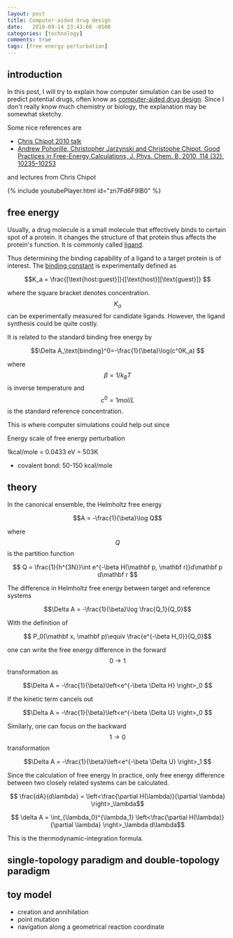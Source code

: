 ```yaml
---
layout: post
title: Computer-aided drug design 
date:   2018-09-14 23:43:08 -0500
categories: [technology]
comments: true
tags: [free energy perturbation]
---
```


## introduction

In this post, I will try to explain how computer simulation can be used to predict potential drugs, 
often know as [computer-aided drug design](https://en.wikipedia.org/wiki/Drug_design#Computer-aided_drug_design).
Since I don't really know much chemistry or biology, the explanation may be somewhat sketchy.

Some nice references are 

* [Chris Chipot 2010 talk](http://www.ks.uiuc.edu/Training/Workshop/Urbana_2010A/lectures/TCBG-2010.pdf)
* [Andrew Pohorille, Christopher Jarzynski and Christophe Chipot, Good Practices in Free-Energy Calculations, J. Phys. Chem. B, 2010, 114 (32), 10235–10253](http://pubs.acs.org/doi/abs/10.1021/jp102971x)

and lectures from Chris Chipot

{% include youtubePlayer.html id="zn7Fd6F9lB0" %}

## free energy

Usually, a drug molecule is a small molecule that effectively binds to certain spot of a protein. 
It changes the structure of that protein thus affects the protein's function.
It is commonly called [ligand](https://en.wikipedia.org/wiki/Ligand_(biochemistry)).

Thus determining the binding capability of a ligand to a target protein is of interest. 
The [binding constant](https://en.wikipedia.org/wiki/Binding_constant) is experimentally defined as 

$$K_a = \frac{[\text{host:guest}]}{[\text{host}][\text{guest}]} $$

where the square bracket denotes concentration. $$K_a$$ can be experimentally measured for candidate ligands. 
However, the ligand synthesis could be quite costly. 

It is related to the standard binding free energy by

$$\Delta A_\text{binding}^0=-\frac{1}{\beta}\log(c^0K_a) $$

where $$\beta=1/k_BT$$ is inverse temperature and $$c^0 = 1 mol/L$$ is the standard reference concentration.

This is where computer simulations could help out since 


Energy scale of free energy perturbation

1kcal/mole = 0.0433 eV = 503K

* covalent bond: 50-150 kcal/mole

## theory

In the canonical ensemble, the Helmholtz free energy 

$$A = -\frac{1}{\beta}\log Q$$ 

where $$Q$$ is the partition function

$$ Q = \frac{1}{h^{3N}}\int e^{-\beta H(\mathbf p, \mathbf r)}d\mathbf p d\mathbf r $$

The difference in Helmholtz free energy  between target and reference systems

$$\Delta A = -\frac{1}{\beta}\log \frac{Q_1}{Q_0}$$

With the definition of 

$$ P_0(\mathbf x, \mathbf p)\equiv \frac{e^{-\beta H_0}}{Q_0}$$

one can write the free energy difference in the forward $$0\rightarrow 1$$ transformation as

$$\Delta A = -\frac{1}{\beta}\left<e^{-\beta \Delta H} \right>_0 $$

If the kinetic term cancels out

$$\Delta A = -\frac{1}{\beta}\left<e^{-\beta \Delta U} \right>_0 $$

Similarly, one can focus on the backward $$1\rightarrow0$$ transformation

$$\Delta A = -\frac{1}{\beta}\left<e^{-\beta \Delta U} \right>_1 $$

Since the calculation of free energy 
In practice, only free energy difference between two closely related systems can be calculated.

$$ \frac{dA}{d\lambda} = \left<\frac{\partial H(\lambda)}{\partial \lambda} \right>_\lambda$$

$$ \delta A = \int_{\lambda_0}^{\lambda_1} \left<\frac{\partial H(\lambda)}{\partial \lambda} \right>_\lambda d\lambda$$

This is the thermodynamic-integration formula.

## single-topology paradigm and double-topology paradigm

## toy model

* creation and annihilation
* point mutation
* navigation along a geometrical reaction coordinate

